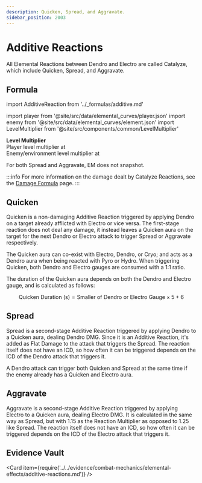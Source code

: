 ```yaml
---
description: Quicken, Spread, and Aggravate.
sidebar_position: 2003
---
```


# Additive Reactions

All Elemental Reactions between Dendro and Electro are called Catalyze, which include Quicken, Spread, and Aggravate.

## Formula

import AdditiveReaction from '../\_formulas/additive.md'

<AdditiveReaction />

import player from '@site/src/data/elemental_curves/player.json'
import enemy from '@site/src/data/elemental_curves/element.json'
import LevelMultiplier from '@site/src/components/common/LevelMultiplier'

**Level Multiplier**  
Player level multiplier at <LevelMultiplier curve={player} />  
Enemy/environment level multiplier at <LevelMultiplier curve={enemy} />

For both Spread and Aggravate, EM does not snapshot.

:::info
For more information on the damage dealt by Catalyze Reactions, see the [Damage Formula](../damage/damage-formula.md#additive-reaction) page.
:::

## Quicken

Quicken is a non-damaging Additive Reaction triggered by applying Dendro on a target already afflicted with Electro or vice versa. The first-stage reaction does not deal any damage, it instead leaves a Quicken aura on the target for the next Dendro or Electro attack to trigger Spread or Aggravate respectively.

The Quicken aura can co-exist with Electro, Dendro, or Cryo; and acts as a Dendro aura when being reacted with Pyro or Hydro. When triggering Quicken, both Dendro and Electro gauges are consumed with a 1:1 ratio.

The duration of the Quicken aura depends on both the Dendro and Electro gauge, and is calculated as follows:

$$
\text{Quicken Duration (s)} = \text{Smaller of Dendro or Electro Gauge} \times 5 + 6
$$

## Spread

Spread is a second-stage Additive Reaction triggered by applying Dendro to a Quicken aura, dealing Dendro DMG. Since it is an Additive Reaction, it's added as Flat Damage to the attack that triggers the Spread. The reaction itself does not have an ICD, so how often it can be triggered depends on the ICD of the Dendro attack that triggers it.

A Dendro attack can trigger both Quicken and Spread at the same time if the enemy already has a Quicken and Electro aura.

## Aggravate

Aggravate is a second-stage Additive Reaction triggered by applying Electro to a Quicken aura, dealing Electro DMG. It is calculated in the same way as Spread, but with 1.15 as the Reaction Multiplier as opposed to 1.25 like Spread. The reaction itself does not have an ICD, so how often it can be triggered depends on the ICD of the Electro attack that triggers it.

## Evidence Vault

<Card item={require('../../evidence/combat-mechanics/elemental-effects/additive-reactions.md')} />
